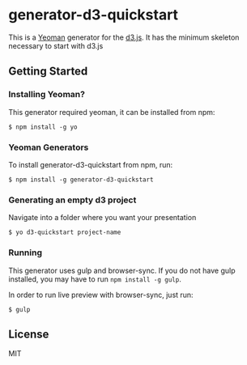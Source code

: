 # generator-d3-quickstart
This is a [Yeoman](http://yeoman.io) generator for the [d3.js](http://d3.js).
It has the minimum skeleton necessary to start with d3.js

## Getting Started

### Installing Yeoman?

This generator required yeoman, it can be installed from npm:

```
$ npm install -g yo
```

### Yeoman Generators

To install generator-d3-quickstart from npm, run:

```
$ npm install -g generator-d3-quickstart
```

### Generating an empty d3 project
Navigate into a folder where you want your presentation

```
$ yo d3-quickstart project-name
```


### Running
This generator uses gulp and browser-sync. If you do not have gulp installed, you may have to run `npm install -g gulp`.

In order to run live preview with browser-sync, just run: 
```
$ gulp
```

## License

MIT
